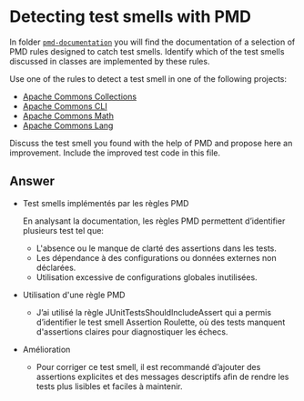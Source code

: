 # Detecting test smells with PMD

In folder [`pmd-documentation`](../pmd-documentation) you will find the documentation of a selection of PMD rules designed to catch test smells.
Identify which of the test smells discussed in classes are implemented by these rules.

Use one of the rules to detect a test smell in one of the following projects:

- [Apache Commons Collections](https://github.com/apache/commons-collections)
- [Apache Commons CLI](https://github.com/apache/commons-cli)
- [Apache Commons Math](https://github.com/apache/commons-math)
- [Apache Commons Lang](https://github.com/apache/commons-lang)

Discuss the test smell you found with the help of PMD and propose here an improvement.
Include the improved test code in this file.

## Answer

- Test smells implémentés par les règles PMD

    En analysant la documentation, les règles PMD permettent d’identifier plusieurs test tel que:

    - L'absence ou le manque de clarté des assertions dans les tests.
    - Les dépendance à des configurations ou données externes non déclarées.
    - Utilisation excessive de configurations globales inutilisées.

- Utilisation d'une règle PMD

    - J’ai utilisé la règle JUnitTestsShouldIncludeAssert qui a permis d’identifier le test smell Assertion Roulette, où des tests manquent d'assertions claires pour diagnostiquer les échecs.

- Amélioration
    - Pour corriger ce test smell, il est recommandé d’ajouter des assertions explicites et des messages descriptifs afin de rendre les tests plus lisibles et faciles à maintenir.
    

